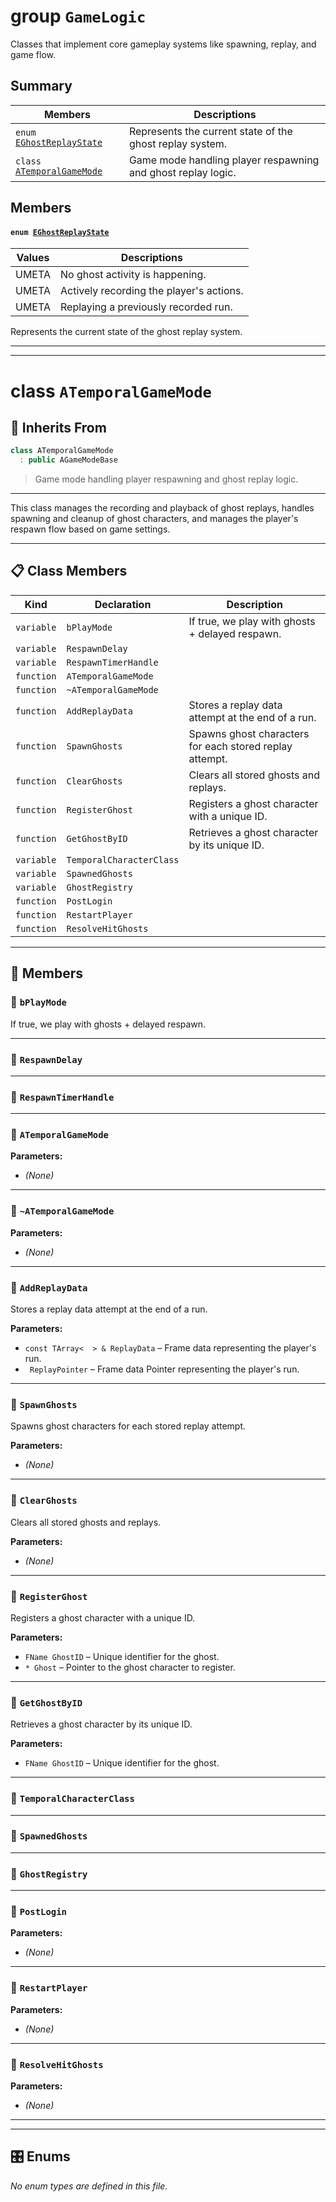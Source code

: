 # group `GameLogic` 

Classes that implement core gameplay systems like spawning, replay, and game flow.

## Summary

 Members                        | Descriptions                                
--------------------------------|---------------------------------------------
`enum `[`EGhostReplayState`](#group___game_logic_1gae6f5417eda5722930c61aac107396226)            | Represents the current state of the ghost replay system.
`class `[`ATemporalGameMode`](#class_a_temporal_game_mode) | Game mode handling player respawning and ghost replay logic.

## Members

#### `enum `[`EGhostReplayState`](#group___game_logic_1gae6f5417eda5722930c61aac107396226) 

 Values                         | Descriptions                                
--------------------------------|---------------------------------------------
UMETA            | No ghost activity is happening.
UMETA            | Actively recording the player's actions.
UMETA            | Replaying a previously recorded run.

Represents the current state of the ghost replay system.

---

---

# class `ATemporalGameMode` 

## 🔧 Inherits From

``` cpp
class ATemporalGameMode
  : public AGameModeBase
```

> Game mode handling player respawning and ghost replay logic.

---

This class manages the recording and playback of ghost replays, handles spawning and cleanup of ghost characters, and manages the player's respawn flow based on game settings.

---

## 📋 Class Members

| Kind | Declaration | Description |
|------|-------------|-------------|
| `variable` | `bPlayMode` | If true, we play with ghosts + delayed respawn. |
| `variable` | `RespawnDelay` |  |
| `variable` | `RespawnTimerHandle` |  |
| `function` | `ATemporalGameMode` |  |
| `function` | `~ATemporalGameMode` |  |
| `function` | `AddReplayData` | Stores a replay data attempt at the end of a run. |
| `function` | `SpawnGhosts` | Spawns ghost characters for each stored replay attempt. |
| `function` | `ClearGhosts` | Clears all stored ghosts and replays. |
| `function` | `RegisterGhost` | Registers a ghost character with a unique ID. |
| `function` | `GetGhostByID` | Retrieves a ghost character by its unique ID. |
| `variable` | `TemporalCharacterClass` |  |
| `variable` | `SpawnedGhosts` |  |
| `variable` | `GhostRegistry` |  |
| `function` | `PostLogin` |  |
| `function` | `RestartPlayer` |  |
| `function` | `ResolveHitGhosts` |  |

---

## 🧩 Members

### 🧠 `bPlayMode`

  If true, we play with ghosts + delayed respawn.

---
### 🧠 `RespawnDelay`

---
### 🧠 `RespawnTimerHandle`

---
### 🧠 `ATemporalGameMode`

**Parameters:**
- *(None)*

---
### 🧠 `~ATemporalGameMode`

**Parameters:**
- *(None)*

---
### 🧠 `AddReplayData`

  Stores a replay data attempt at the end of a run.

**Parameters:**
- `const TArray<  > & ReplayData` – Frame data representing the player's run.
- ` ReplayPointer` – Frame data Pointer representing the player's run.

---
### 🧠 `SpawnGhosts`

  Spawns ghost characters for each stored replay attempt.

**Parameters:**
- *(None)*

---
### 🧠 `ClearGhosts`

  Clears all stored ghosts and replays.

**Parameters:**
- *(None)*

---
### 🧠 `RegisterGhost`

  Registers a ghost character with a unique ID.

**Parameters:**
- `FName GhostID` – Unique identifier for the ghost.
- `* Ghost` – Pointer to the ghost character to register.

---
### 🧠 `GetGhostByID`

  Retrieves a ghost character by its unique ID.

**Parameters:**
- `FName GhostID` – Unique identifier for the ghost.

---
### 🧠 `TemporalCharacterClass`

---
### 🧠 `SpawnedGhosts`

---
### 🧠 `GhostRegistry`

---
### 🧠 `PostLogin`

**Parameters:**
- *(None)*

---
### 🧠 `RestartPlayer`

**Parameters:**
- *(None)*

---
### 🧠 `ResolveHitGhosts`

**Parameters:**
- *(None)*

---

---

## 🎛️ Enums

_No enum types are defined in this file._
